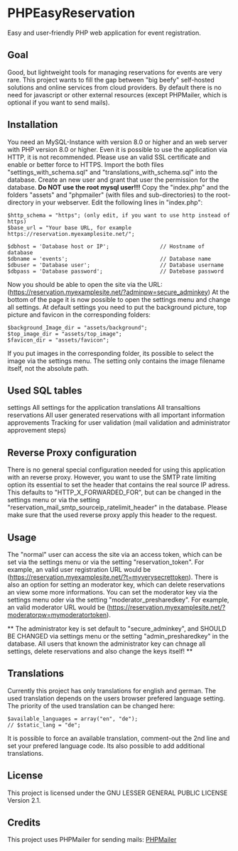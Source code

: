 # PHPEasyReservation
Easy and user-friendly PHP web application for event registration.

## Goal
Good, but lightweight tools for managing reservations for events are very rare.
This project wants to fill the gap between "big beefy" self-hosted solutions and online services from cloud providers.
By default there is no need for javascript or other external resources (except PHPMailer, which is optional if you want to send mails).

## Installation
You need an MySQL-Instance with version 8.0 or higher and an web server with PHP version 8.0 or higher.
Even it is possible to use the application via HTTP, it is not recommended. Please use an valid SSL certificate and enable or better force to HTTPS.
Import the both files "settings_with_schema.sql" and "translations_with_schema.sql" into the database.
Create an new user and grant that user the permission for the database.
**Do NOT use the root mysql user!!!**
Copy the "index.php" and the folders "assets" and "phpmailer" (with files and sub-directories) to the root-directory in your webserver.
Edit the following lines in "index.php":

```
$http_schema = "https"; (only edit, if you want to use http instead of https)
$base_url = "Your base URL, for example https://reservation.myexamplesite.net/";

$dbhost = 'Database host or IP';                // Hostname of database
$dbname = 'events';                             // Database name
$dbuser = 'Database user';                      // Database username
$dbpass = 'Database password';                  // Datebase password
```

Now you should be able to open the site via the URL:
(https://reservation.myexamplesite.net/?adminpw=secure_adminkey)
At the bottom of the page it is now possible to open the settings menu and change all settings.
At default settings you need to put the background picture, top picture and favicon in the corresponding folders:

```
$background_Image_dir = "assets/background";
$top_image_dir = "assets/top_image";
$favicon_dir = "assets/favicon";
```

If you put images in the corresponding folder, its possible to select the image via the settings menu.
The setting only contains the image filename itself, not the absolute path.

## Used SQL tables
settings        All settings for the application
translations    All transaltions
reservations    All user generated reservations with all important information
approvements    Tracking for user validation (mail validation and administrator approvement steps)

## Reverse Proxy configuration
There is no general special configuration needed for using this application with an reverse proxy.
However, you want to use the SMTP rate limiting option its essential to set the header that contains the real source IP adress.
This defaults to "HTTP_X_FORWARDED_FOR", but can be changed in the settings menu or via the setting "reservation_mail_smtp_sourceip_ratelimit_header" in the database.
Please make sure that the used reverse proxy apply this header to the request.

## Usage
The "normal" user can access the site via an access token, which can be set via the settings menu or via the setting "reservation_token".
For example, an valid user registration URL would be (https://reservation.myexamplesite.net/?t=myverysecrettoken).
There is also an option for setting an moderator key, which can delete reservations an view some more informations.
You can set the moderator key via the settings menu oder via the setting "moderator_presharedkey".
For example, an valid moderator URL would be (https://reservation.myexamplesite.net/?moderatorpw=mymoderatortoken).

**
The administrator key is set default to "secure_adminkey", and SHOULD BE CHANGED via settings menu or the setting "admin_presharedkey" in the database.
All users that known the administrator key can chnage all settings, delete reservations and also change the keys itself!
**

## Translations
Currently this project has only translations for english and german.
The used translation depends on the users browser prefered language setting.
The priority of the used translation can be changed here:
```
$available_languages = array("en", "de");
// $static_lang = "de";
```
It is possible to force an available translation, comment-out the 2nd line and set your prefered language code.
Its also possible to add additional translations.

## License
This project is licensed under the GNU LESSER GENERAL PUBLIC LICENSE Version 2.1.

## Credits
This project uses PHPMailer for sending mails:
[PHPMailer](https://github.com/PHPMailer/PHPMailer)